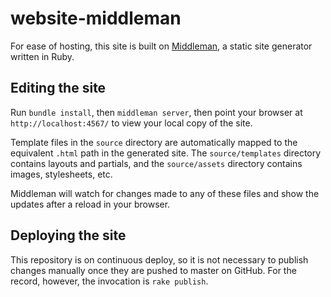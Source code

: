 # website-middleman

For ease of hosting, this site is built on [Middleman](http://middlemanapp.com), a static site generator written in Ruby.

## Editing the site

Run `bundle install`, then `middleman server`, then point your browser at `http://localhost:4567/` to view your local copy of the site.

Template files in the `source` directory are automatically mapped to the equivalent `.html` path in the generated site. The `source/templates` directory contains layouts and partials, and the `source/assets` directory contains images, stylesheets, etc.

Middleman will watch for changes made to any of these files and show the updates after a reload in your browser.

## Deploying the site

This repository is on continuous deploy, so it is not necessary to publish changes manually once they are pushed to master on GitHub. For the record, however, the invocation is `rake publish`.

